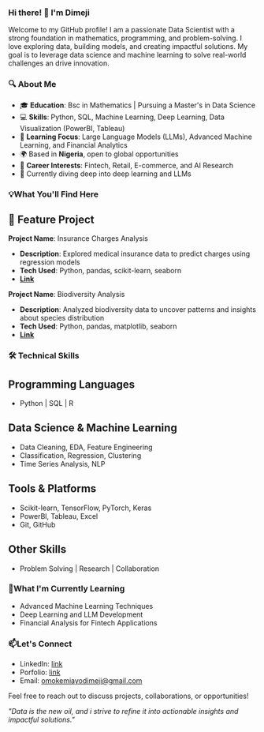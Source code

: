 ### Hi there! 👋 I'm Dimeji

Welcome to my GitHub profile! I am a passionate Data Scientist with a strong foundation in mathematics, programming, and problem-solving. I love exploring data, building models, and creating impactful solutions. My goal is to leverage data science and machine learning to solve real-world challenges an drive innovation.

### 🔍 About Me
- 🎓 **Education**: Bsc in Mathematics | Pursuing a Master's in Data Science
-  💻 **Skills**: Python, SQL, Machine Learning, Deep Learning, Data Visualization (PowerBI, Tableau)
-  🚀 **Learning Focus**: Large Language Models (LLMs), Advanced Machine Learning, and Financial Analytics
-  🌍 Based in **Nigeria**, open to global opportunities
-  🎯 **Career Interests**: Fintech, Retail, E-commerce, and AI Research
-  📖 Currently diving deep into deep learning and LLMs

### 💡What You'll Find Here
## 📁 Feature Project
**Project Name**: Insurance Charges Analysis 
  - **Description**: Explored medical insurance data to predict charges using regression models
  -  **Tech Used**: Python, pandas, scikit-learn, seaborn
  -   [**Link**](https://github.com/D2himself/Insurance-charges-analysis)
    
**Project Name**: Biodiversity Analysis
  - **Description**: Analyzed biodiversity data to uncover patterns and insights about species distribution
  - **Tech Used**: Python, pandas, matplotlib, seaborn
  -  [**Link** ](https://github.com/D2himself/Biodiversity/blob/main/biodiversity_starter/biodiversity.ipynb)
  
### 🛠️ Technical Skills
## Programming Languages
- Python | SQL | R
## Data Science & Machine Learning
- Data Cleaning, EDA, Feature Engineering
- Classification, Regression, Clustering
- Time Series Analysis, NLP
## Tools & Platforms
- Scikit-learn, TensorFlow, PyTorch, Keras
- PowerBl, Tableau, Excel
- Git, GitHub
## Other Skills
- Problem Solving | Research | Collaboration

### 🌱What I'm Currently Learning
- Advanced Machine Learning Techniques
- Deep Learning and LLM Development
- Financial Analysis for Fintech Applications

### 📫Let's Connect
- LinkedIn: [link](https://www.linkedin.com/in/omokemi-ayodimeji/)
- Porfolio: [link](https://d2himself.github.io/Omokemi.github.io/)
- Email: omokemiayodimeji@gmail.com
  
Feel free to reach out to discuss projects, collaborations, or opportunities!

*"Data is the new oil, and i strive to refine it into actionable insights and impactful solutions."*
